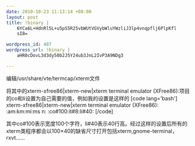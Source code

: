 ```yaml
--- 
date: 2010-10-23 11:13:14 +08:00
layout: post
title: !binary |
    6YCa6L+HdnRl5L+u5pS5R25vbWUtVGVybWluYWzliJ3lp4vnqpflj6PlpKfl
    sI8=

wordpress_id: 487
wordpress_url: !binary |
    aHR0cDovL3d3dy50b2J5Y24ub3JnL2IvP3A9NDg3

---
```

编辑/usr/share/vte/termcap/xterm文件

将其中的xterm-xfree86|xterm-new|xterm terminal emulator (XFree86):项目的co和li设置为自己需要的值，例如我的设置是这样的
[code lang='bash']
xterm-xfree86|xterm-new|xterm terminal emulator (XFree86):
:am:km:mi:ms n:
:co#100:it#8:li#40:
[/code]

其中co#100表示宽度100个字符，li#40表示40行高。经过这样的设置后所有的xterm类程序都会以100×40的缺省尺寸打开包括xterm,gnome-terminal，rxvt……
